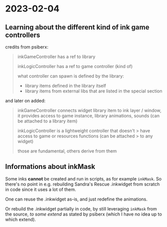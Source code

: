 # 2023-02-04

## Learning about the different kind of ink game controllers

credits from psiberx:

> inkGameController has a ref to library
>
> inkLogicController has a ref to game controller (kind of)
>
> what controller can spawn is defined by the library:
>
> - library items defined in the library itself
> - library items from external libs that are listed in the special section

and later on added:

> inkGameController connects widget library item to ink layer / window, it provides access to game instance, library animations, sounds (can be attached to a library item)
>
> inkLogicController is a lightweight controller that doesn't > have access to game or resources functions (can be attached > to any widget)
>
> those are fundamental, others derive from them

## Informations about inkMask

Some inks **cannot** be created and run in scripts, as for example `inkMask`.
So there's no point in e.g. rebuilding Sandra's Rescue .inkwidget from scratch in code since it uses a lot of them.

One can reuse the .inkwidget as-is, and just redefine the animations.

Or rebuild the .inkwidget partially in code, by still leveraging `inkMask` from the source, *to some extend* as stated by psiberx (which I have no idea up to which extend).
